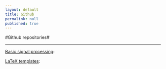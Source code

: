```yaml
---
layout: default
title: Github
permalink: null
published: true
---
```


#Github repositories#


---------
[Basic signal processing](https://github.com/richkylet/iPython-signal-processing): 

[LaTeX templates](https://github.com/richkylet/LaTeX):

